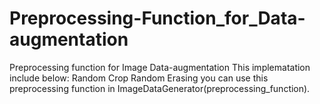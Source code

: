 # Preprocessing-Function_for_Data-augmentation
Preprocessing function for Image Data-augmentation
This implematation include below:
Random Crop
Random Erasing
you can use this preprocessing function in ImageDataGenerator(preprocessing_function).
